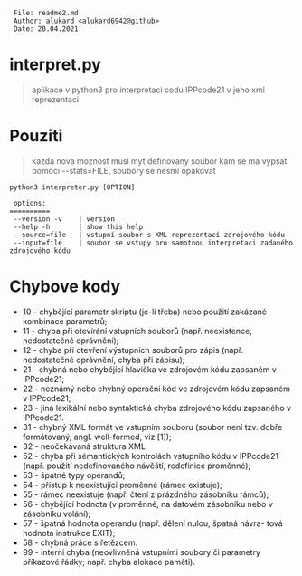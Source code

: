 ```
 File: readme2.md
 Author: alukard <alukard6942@github>
 Date: 20.04.2021
```

# interpret.py
> aplikace v python3 pro interpretaci codu IPPcode21 v jeho xml reprezentaci 

# Pouziti
> kazda nova moznost musi myt definovany soubor kam se ma vypsat pomoci --stats=FILE,
> soubory se nesmi opakovat

	python3 interpreter.py [OPTION]

	 options:
	==========
	 --version -v    | version
	 --help -h       | show this help
	 --source=file   | vstupní soubor s XML reprezentací zdrojového kódu
	 --input=file    | soubor se vstupy pro samotnou interpretaci zadaného zdrojového kódu

# Chybove kody
* 10 - chybějící parametr skriptu (je-li třeba) nebo použití zakázané kombinace parametrů;
* 11 - chyba při otevírání vstupních souborů (např. neexistence, nedostatečné oprávnění);
* 12 - chyba při otevření výstupních souborů pro zápis (např. nedostatečné oprávnění, chyba při zápisu);
* 21 - chybná nebo chybějící hlavička ve zdrojovém kódu zapsaném v IPPcode21;
* 22 - neznámý nebo chybný operační kód ve zdrojovém kódu zapsaném v IPPcode21;
* 23 - jiná lexikální nebo syntaktická chyba zdrojového kódu zapsaného v IPPcode21.
* 31 - chybný XML formát ve vstupním souboru (soubor není tzv. dobře formátovaný, angl.  well-formed, viz [1]);
* 32 - neočekávaná struktura XML 
* 52 - chyba při sémantických kontrolách vstupního kódu v IPPcode21 (např. použití nedefinovaného návěští, redefinice proměnné);
* 53 - špatné typy operandů;
* 54 - přístup k neexistující proměnné (rámec existuje);
* 55 - rámec neexistuje (např. čtení z prázdného zásobníku rámců);
* 56 - chybějící hodnota (v proměnné, na datovém zásobníku nebo v zásobníku volání);
* 57 - špatná hodnota operandu (např. dělení nulou, špatná návra- tová hodnota instrukce EXIT);
* 58 - chybná práce s řetězcem.
* 99 - interní chyba (neovlivněná vstupními soubory či parametry příkazové řádky; např. chyba alokace paměti).
